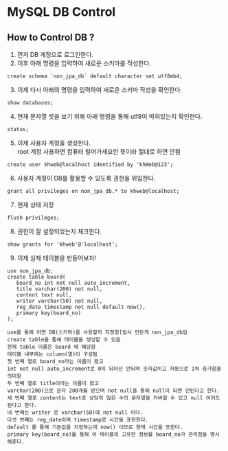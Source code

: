 # MySQL DB Control

## How to Control DB ?

1. 먼저 DB 계정으로 로그인한다.  
2. 이후 아래 명령을 입력하여 새로운 스키마를 작성한다.  

```make
create schema `non_jpa_db` default character set utf8mb4;
```

3. 이제 다시 아래의 명령을 입력하여 새로운 스키마 작성을 확인한다.

```make
show databases;
```

4. 현재 문자열 셋을 보기 위해 아래 명령을 통해 utf8이 박혀있는지 확인한다.  

```make
status;
```

5. 이제 사용자 계정을 생성한다.  
   root 계정 사용하면 컴퓨터 털어가세요란 뜻이라 절대로 하면 안됨  
   
```make
create user khweb@localhost identified by 'khWeb@123';
```

6. 사용자 계정이 DB를 활용할 수 있도록 권한을 위임한다.  

```make
grant all privileges on non_jpa_db.* to khweb@localhost;
```

7. 현재 상태 저장  

```make
flush privileges;
```

8. 권한이 잘 설정되었는지 체크한다.  

```make
show grants for 'khweb'@'localhost';
```

9. 이제 실제 테이블을 만들어보자!

```make
use non_jpa_db;
create table board(
   board_no int not null auto_increment,
   title varchar(200) not null,
   content text null,
   writer varchar(50) not null,
   reg_date timestamp not null default now(),
   primary key(board_no)
);

use를 통해 어떤 DB(스키마)를 사용할지 지정함[앞서 만든게 non_jpa_db임
create table을 통해 테이블을 생성할 수 있음
현재 table 이름은 board 에 해당함
테이블 내부에는 column(열)이 구성됨
첫 번째 열로 board_no라는 이름이 왔고
int not null auto_increment로 0이 되어선 안되며 숫자값이고 자동으로 1씩 증가함을 의미함
두 번째 열로 title이라는 이름이 왔고
varchar(200)으로 문자 200개를 받으며 not null을 통해 null이 되면 안된다고 한다.
세 번째 열로 content는 text로 상당히 많은 수의 문자열을 커버할 수 있고 null 이어도 된다고 한다.
네 번째는 writer 로 varchar(50)에 not null 이다.
다섯 번째는 reg_date이며 timestamp로 시간을 표현한다.
default 를 통해 기본값을 지정하는데 now() 이므로 현재 시간을 뜻한다.
primary key(board_no)를 통해 이 테이블의 고유한 정보를 board_no가 관리함을 명시해준다.
```
